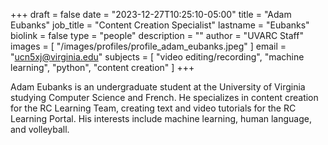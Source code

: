 +++
draft = false
date = "2023-12-27T10:25:10-05:00"
title = "Adam Eubanks"
job_title = "Content Creation Specialist"
lastname = "Eubanks"
biolink = false
type = "people"
description = ""
author = "UVARC Staff"
images = [
  "/images/profiles/profile_adam_eubanks.jpeg"
]
email = "ucn5xj@virginia.edu"
subjects = [
  "video editing/recording",
  "machine learning",
  "python",
  "content creation"
]
+++

Adam Eubanks is an undergraduate student at the University of Virginia studying Computer Science and French. He specializes in content creation for the RC Learning Team, creating text and video tutorials for the RC Learning Portal. His interests include machine learning, human language, and volleyball.